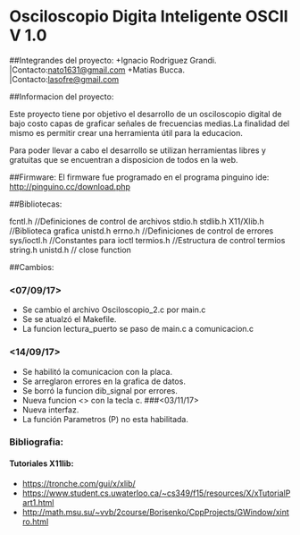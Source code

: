 # Osciloscopio Digita Inteligente OSCII	V 1.0	
##Integrandes del proyecto:
	+Ignacio Rodriguez Grandi.	|Contacto:nato1631@gmail.com
	+Matias Bucca.			|Contacto:lasofre@gmail.com

##Informacion del proyecto:

Este proyecto tiene por objetivo el desarrollo de un osciloscopio digital de bajo costo
capas de graficar señales de frecuencias medias.La finalidad del mismo es permitir 
crear una herramienta útil para la educacion.

Para poder llevar a cabo el desarrollo se utilizan herramientas libres y gratuitas que se encuentran a disposicion de todos en la web.

##Firmware:
	El firmware fue programado en el programa pinguino ide:
	 http://pinguino.cc/download.php

##Bibliotecas:

fcntl.h 		//Definiciones de control de archivos
stdio.h
stdlib.h
X11/Xlib.h		//Biblioteca grafica
unistd.h
errno.h			//Definiciones de control de errores 
sys/ioctl.h 		//Constantes para ioctl 
termios.h 		//Estructura de control termios 
string.h
unistd.h 		// close function
	
##Cambios:
### <07/09/17>
* Se cambio el archivo Osciloscopio_2.c por main.c
* Se se atualzó el Makefile.
* La funcion lectura_puerto se paso de main.c a comunicacion.c
### <14/09/17>
* Se habilitó la comunicacion con la placa.
* Se arreglaron errores en la grafica de datos.
* Se borró la funcion dib_signal por errores.
* Nueva funcion <<Chop>> con la tecla c.
###<03/11/17>
* Nueva interfaz.
* La función Parametros (P) no esta habilitada.
### Bibliografia:
#### Tutoriales X11lib:
* https://tronche.com/gui/x/xlib/
* https://www.student.cs.uwaterloo.ca/~cs349/f15/resources/X/xTutorialPart1.html
* http://math.msu.su/~vvb/2course/Borisenko/CppProjects/GWindow/xintro.html

